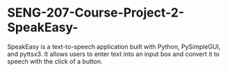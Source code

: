 # SENG-207-Course-Project-2-SpeakEasy-
SpeakEasy is a text-to-speech application built with Python, PySimpleGUI, and pyttsx3. It allows users to enter text into an input box and convert it to speech with the click of a button.
